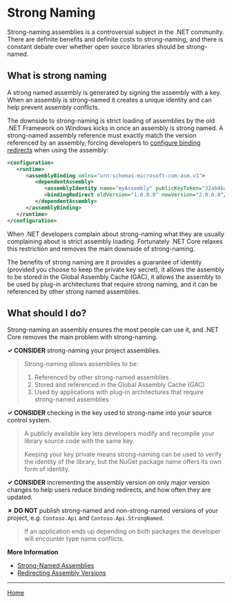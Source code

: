 # Strong Naming

Strong-naming assemblies is a controversial subject in the .NET community. There are definite benefits and definite costs to strong-naming, and there is constant debate over whether open source libraries should be strong-named.

## What is strong naming

A strong named assembly is generated by signing the assembly with a key. When an assembly is strong-named it creates a unique identity and can help prevent assembly conflicts.

The downside to strong-naming is strict loading of assemblies by the old .NET Framework on Windows kicks in once an assembly is strong named. A strong-named assembly reference must exactly match the version referenced by an assembly, forcing developers to [configure binding redirects](https://docs.microsoft.com/en-us/dotnet/framework/configure-apps/redirect-assembly-versions) when using the assembly:

```xml
<configuration>
   <runtime>
      <assemblyBinding xmlns="urn:schemas-microsoft-com:asm.v1">
         <dependentAssembly>
            <assemblyIdentity name="myAssembly" publicKeyToken="32ab4ba45e0a69a1" culture="neutral" />
            <bindingRedirect oldVersion="1.0.0.0" newVersion="2.0.0.0"/>
         </dependentAssembly>
      </assemblyBinding>
   </runtime>
</configuration>
```

When .NET developers complain about strong-naming what they are usually complaining about is strict assembly loading. Fortunately .NET Core relaxes this restriction and removes the main downside of strong-naming.

The benefits of strong naming are it provides a guarantee of identity (provided you choose to keep the private key secret), it allows the assembly to be stored in the Global Assembly Cache (GAC), it allows the assembly to be used by plug-in architectures that require strong naming, and it can be referenced by other strong named assemblies.

## What should I do?

Strong-naming an assembly ensures the most people can use it, and .NET Core removes the main problem with strong-naming.

**✓ CONSIDER** strong-naming your project assemblies.

> Strong-naming allows assemblies to be:
>
>  1. Referenced by other strong-named assemblies
>  2. Stored and referenced in the Global Assembly Cache (GAC)
>  3. Used by applications with plug-in architectures that require strong-named assemblies

**✓ CONSIDER** checking in the key used to strong-name into your source control system.

> A publicly available key lets developers modify and recompile your library source code with the same key.
>
> Keeping your key private means strong-naming can be used to verify the identity of the library, but the NuGet package name offers its own form of identity.

**✓ CONSIDER** incrementing the assembly version on only major version changes to help users reduce binding redirects, and how often they are updated.

**✗ DO NOT** publish strong-named and non-strong-named versions of your project, e.g. `Contoso.Api` and `Contoso.Api.StrongNamed`.

> If an application ends up depending on both packages the developer will encounter type name conflicts.

**More Information**

* [Strong-Named Assemblies](https://docs.microsoft.com/en-us/dotnet/framework/app-domains/strong-named-assemblies)
* [Redirecting Assembly Versions](https://docs.microsoft.com/en-us/dotnet/framework/configure-apps/redirect-assembly-versions)

---

[Home](./README.md)